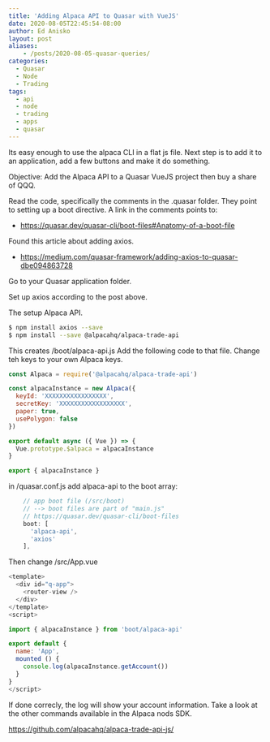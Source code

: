```yaml
---
title: 'Adding Alpaca API to Quasar with VueJS'
date: 2020-08-05T22:45:54-08:00
author: Ed Anisko
layout: post
aliases:
    - /posts/2020-08-05-quasar-queries/
categories:
  - Quasar
  - Node
  - Trading
tags:
  - api 
  - node 
  - trading
  - apps 
  - quasar    
---
```

Its easy enough to use the alpaca CLI in a flat js file.  Next step is to add it to an application, add a few buttons and make it do something. 


Objective: Add the Alpaca API to a Quasar VueJS project then buy a share of QQQ. 


<!--more-->


Read the code, specifically the comments in the .quasar folder.  They point to setting up a boot directive.   A link in the comments points to:
- https://quasar.dev/quasar-cli/boot-files#Anatomy-of-a-boot-file

Found this article about adding axios.
- https://medium.com/quasar-framework/adding-axios-to-quasar-dbe094863728


Go to your Quasar application folder.

Set up axios according to the post above.

The setup Alpaca API.

```sh
$ npm install axios --save
$ npm install --save @alpacahq/alpaca-trade-api    
```

This creates /boot/alpaca-api.js
Add the following code to that file.  Change teh keys to your own Alpaca keys.

```js
const Alpaca = require('@alpacahq/alpaca-trade-api')

const alpacaInstance = new Alpaca({
  keyId: 'XXXXXXXXXXXXXXXXX',
  secretKey: 'XXXXXXXXXXXXXXXXXX',
  paper: true,
  usePolygon: false
})

export default async ({ Vue }) => {
  Vue.prototype.$alpaca = alpacaInstance
}

export { alpacaInstance }

```

in /quasar.conf.js add alpaca-api to the boot array:
```js
    // app boot file (/src/boot)
    // --> boot files are part of "main.js"
    // https://quasar.dev/quasar-cli/boot-files
    boot: [
      'alpaca-api',
      'axios'
    ],

```


Then change /src/App.vue
```js
<template>
  <div id="q-app">
    <router-view />
  </div>
</template>
<script>

import { alpacaInstance } from 'boot/alpaca-api'

export default {
  name: 'App',
  mounted () {
    console.log(alpacaInstance.getAccount())
  }
}
</script>
```

If done correcly, the log will show your account information.  Take a look at the other commands available in the Alpaca nods SDK.

https://github.com/alpacahq/alpaca-trade-api-js/

